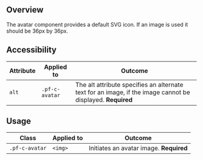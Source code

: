 ## Overview

The avatar component provides a default SVG icon. If an image is used it should be 36px by 36px.

## Accessibility

| Attribute | Applied to | Outcome |
| -- | -- | -- |
| `alt` | `.pf-c-avatar` | The alt attribute specifies an alternate text for an image, if the image cannot be displayed. **Required** |


## Usage

| Class | Applied to | Outcome |
| -- | -- | -- |
| `.pf-c-avatar` | `<img>` |  Initiates an avatar image. **Required** |